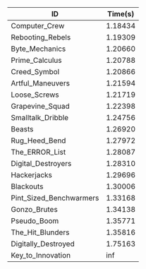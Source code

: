 |ID|Time(s)|
|-|-|
|Computer_Crew|1.18434|
|Rebooting_Rebels|1.19309|
|Byte_Mechanics|1.20660|
|Prime_Calculus|1.20788|
|Creed_Symbol|1.20866|
|Artful_Maneuvers|1.21594|
|Loose_Screws|1.21719|
|Grapevine_Squad|1.22398|
|Smalltalk_Dribble|1.24756|
|Beasts|1.26920|
|Rug_Heed_Bend|1.27972|
|The_ERROR_List|1.28087|
|Digital_Destroyers|1.28310|
|Hackerjacks|1.29696|
|Blackouts|1.30006|
|Pint_Sized_Benchwarmers|1.33168|
|Gonzo_Brutes|1.34138|
|Pseudo_Boom|1.35771|
|The_Hit_Blunders|1.35816|
|Digitally_Destroyed|1.75163|
|Key_to_Innovation|inf|
